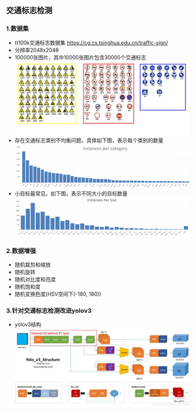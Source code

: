 ## 交通标志检测

### 1.数据集
* tt100k交通标志数据集 https://cg.cs.tsinghua.edu.cn/traffic-sign/
* 分辨率2048x2048
* 100000张图片，其中10000张图片包含30000个交通标志
![](assets/figure1.jpg)
* 存在交通标志类别不均衡问题，具体如下图，表示每个类别的数量
![](assets/figure2.png)
* 小目标最常见，如下图，表示不同大小的目标数量
![](assets/figure3.png)

### 2.数据增强
* 随机裁剪和缩放
* 随机旋转
* 随机对比度和亮度
* 随机饱和度
* 随机变换色度(HSV空间下(-180, 180))

### 3.针对交通标志检测改进yolov3
* yolov3结构
![](assets/figure4.png)